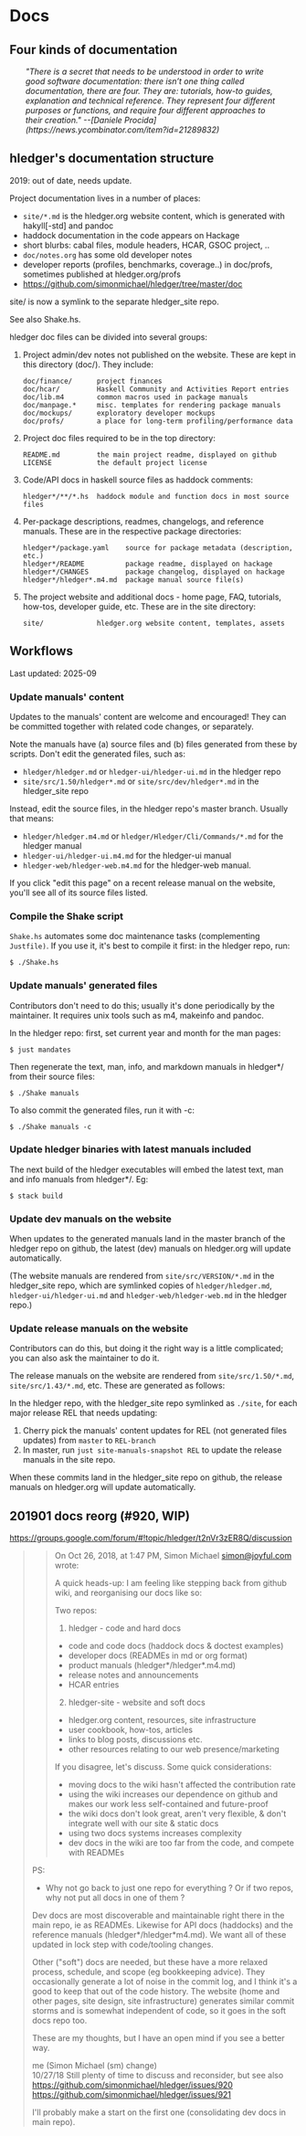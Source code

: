 # Docs

<div class=pagetoc>

<!-- toc -->
</div>

## Four kinds of documentation

<div style="margin:1em 2em; font-style:italic;">
"There is a secret that needs to be understood in order to write good
software documentation: there isn’t one thing called documentation,
there are four. They are: tutorials, how-to guides, explanation and
technical reference. They represent four different purposes or
functions, and require four different approaches to their creation."
--[Daniele Procida] (https://news.ycombinator.com/item?id=21289832)
</div>

## hledger's documentation structure

2019: out of date, needs update.

Project documentation lives in a number of places:

- `site/*.md` is the hledger.org website content, which is generated with hakyll[-std] and pandoc
- haddock documentation in the code appears on Hackage
- short blurbs: cabal files, module headers, HCAR, GSOC project, ..
- `doc/notes.org` has some old developer notes
- developer reports (profiles, benchmarks, coverage..) in doc/profs, sometimes published at hledger.org/profs
- https://github.com/simonmichael/hledger/tree/master/doc


site/ is now a symlink to the separate hledger_site repo.

See also Shake.hs.

hledger doc files can be divided into several groups: 

1. Project admin/dev notes not published on the website.
   These are kept in this directory (doc/). They include: 
   ``` 
   doc/finance/      project finances
   doc/hcar/         Haskell Community and Activities Report entries
   doc/lib.m4        common macros used in package manuals
   doc/manpage.*     misc. templates for rendering package manuals
   doc/mockups/      exploratory developer mockups   
   doc/profs/        a place for long-term profiling/performance data
   ```
2. Project doc files required to be in the top directory:
   ```
   README.md         the main project readme, displayed on github
   LICENSE           the default project license
   ```
3. Code/API docs in haskell source files as haddock comments:
   ```
   hledger*/**/*.hs  haddock module and function docs in most source files
   ```
4. Per-package descriptions, readmes, changelogs, and reference manuals.
   These are in the respective package directories:
   ```
   hledger*/package.yaml    source for package metadata (description, etc.)
   hledger*/README          package readme, displayed on hackage
   hledger*/CHANGES         package changelog, displayed on hackage
   hledger*/hledger*.m4.md  package manual source file(s)
   ```
5. The project website and additional docs - home page, FAQ, tutorials, 
   how-tos, developer guide, etc. These are in the site directory:
   ```
   site/             hledger.org website content, templates, assets
   ```

## Workflows

Last updated: 2025-09
<!-- keep synced with Justfile, Shake.hs -->

### Update manuals' content

Updates to the manuals' content are welcome and encouraged!
They can be committed together with related code changes, or separately.

Note the manuals have (a) source files and (b) files generated from these by scripts.
Don't edit the generated files, such as:
- `hledger/hledger.md` or `hledger-ui/hledger-ui.md` in the hledger repo
- `site/src/1.50/hledger*.md` or `site/src/dev/hledger*.md` in the hledger_site repo

Instead, edit the source files, in the hledger repo's master branch. Usually that means:
- `hledger/hledger.m4.md` or `hledger/Hledger/Cli/Commands/*.md` for the hledger manual
- `hledger-ui/hledger-ui.m4.md` for the hledger-ui manual
- `hledger-web/hledger-web.m4.md` for the hledger-web manual.

If you click "edit this page" on a recent release manual on the website, you'll see all of its source files listed.

### Compile the Shake script

`Shake.hs` automates some doc maintenance tasks (complementing `Justfile)`.
If you use it, it's best to compile it first: in the hledger repo, run:
```
$ ./Shake.hs
```

### Update manuals' generated files

Contributors don't need to do this; usually it's done periodically by the maintainer.
It requires unix tools such as m4, makeinfo and pandoc.

In the hledger repo: first, set current year and month for the man pages:
```
$ just mandates
```

Then regenerate the text, man, info, and markdown manuals in hledger*/ from their source files:

```
$ ./Shake manuals
```

To also commit the generated files, run it with -c:

```
$ ./Shake manuals -c
```

### Update hledger binaries with latest manuals included

The next build of the hledger executables will embed the latest text, man and info manuals from hledger*/. Eg:

```
$ stack build
```

### Update dev manuals on the website

When updates to the generated manuals land in the master branch of the hledger repo on github,
the latest (dev) manuals on hledger.org will update automatically.

(The website manuals are rendered from `site/src/VERSION/*.md` in the hledger_site repo,
which are symlinked copies of `hledger/hledger.md`, `hledger-ui/hledger-ui.md` and `hledger-web/hledger-web.md` in the hledger repo.)

### Update release manuals on the website

Contributors can do this, but doing it the right way is a little complicated; you can also ask the maintainer to do it.

The release manuals on the website are rendered from `site/src/1.50/*.md`, `site/src/1.43/*.md`, etc.
These are generated as follows:

In the hledger repo, with the hledger_site repo symlinked as `./site`, for each major release REL that needs updating:

1. Cherry pick the manuals' content updates for REL (not generated files updates) from `master` to `REL-branch`
2. In master, run `just site-manuals-snapshot REL` to update the release manuals in the site repo.

When these commits land in the hledger_site repo on github,
the release manuals on hledger.org will update automatically.


## 201901 docs reorg (#920, WIP)

https://groups.google.com/forum/#!topic/hledger/t2nVr3zER8Q/discussion

> > On Oct 26, 2018, at 1:47 PM, Simon Michael <simon@joyful.com> wrote:
> >
> > A quick heads-up: I am feeling like stepping back from github wiki, and reorganising our docs like so:
> >
> > Two repos:
> >
> > 1. hledger - code and hard docs
> >
> >   - code and code docs (haddock docs & doctest examples)
> >   - developer docs (READMEs in md or org format)
> >   - product manuals (hledger*/hledger*.m4.md)
> >   - release notes and announcements
> >   - HCAR entries
> >
> > 2. hledger-site - website and soft docs
> >
> >   - hledger.org content, resources, site infrastructure
> >   - user cookbook, how-tos, articles
> >   - links to blog posts, discussions etc.
> >   - other resources relating to our web presence/marketing
> >
> > If you disagree, let's discuss. Some quick considerations:
> >
> > - moving docs to the wiki hasn't affected the contribution rate
> > - using the wiki increases our dependence on github and makes our work less self-contained and future-proof
> > - the wiki docs don't look great, aren't very flexible, & don't integrate well with our site & static docs
> > - using two docs systems increases complexity
> > - dev docs in the wiki are too far from the code, and compete with READMEs
> 
> PS:
> 
> - Why not go back to just one repo for everything ? Or if two repos, why not put all docs in one of them ? 
> 
> Dev docs are most discoverable and maintainable right there in the main repo, ie as READMEs. Likewise for API docs (haddocks) and the reference manuals (hledger*/hledger*m4.md). We want all of these updated in lock step with code/tooling changes.
> 
> Other ("soft") docs are needed, but these have a more relaxed process, schedule, and scope (eg bookkeeping advice). They occasionally generate a lot of noise in the commit log, and I think it's a good to keep that out of the code history. The website (home and other pages, site design, site infrastructure) generates similar commit storms and is somewhat independent of code, so it goes in the soft docs repo too.
> 
> These are my thoughts, but I have an open mind if you see a better way.
> 
> 	me (Simon Michael (sm) change) 	
> 10/27/18
> Still plenty of time to discuss and reconsider, but see also
> https://github.com/simonmichael/hledger/issues/920
> https://github.com/simonmichael/hledger/issues/921
> 
> I'll probably make a start on the first one (consolidating dev docs in main repo).
